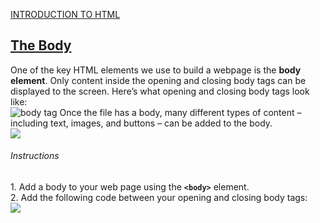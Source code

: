 <a href="http://ssqt.co/mQfpbL0"><span>INTRODUCTION TO HTML</span></a>
<h2><a href="https://www.codecademy.com/paths/web-development/tracks/learn-html-web-dev-path/modules/learn-html-elements/lessons/intro-to-html/exercises/body-html">The Body</a></h2>
One of the key HTML elements we use to build a webpage is the <b>body element</b>. Only content inside the opening and closing body tags can be displayed to the screen. Here’s what opening and closing body tags look like:
<br>
<img src="blob:https://medium.com/6ae8e9af-3493-490e-bfd0-57c0deb6d4d3" alt="body tag">
Once the file has a body, many different types of content – including text, images, and buttons – can be added to the body.
<br>
<img src="blob:https://medium.com/1a0abf31-cb07-4006-bb9a-c926c2517b44">
<h6>Instructions</h6>
1.
Add a body to your web page using the <code><b>&lt;body&gt;</b></code> element.
<br>
2.
Add the following code between your opening and closing body tags:
<br>
<img src="blob:https://medium.com/b691e153-d61b-4eba-af7f-0c2cde33c9a7">
